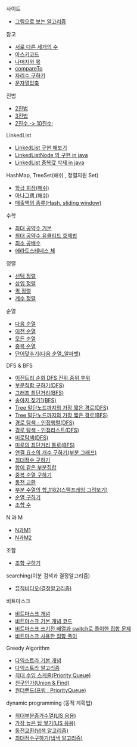 사이트
- [그림으로 보는 알고리즘](https://visualgo.net/ko)

참고
- [서로 다른 세개의 수](./서로_다른_세개의수.java)
- [아스키코드](../pattern/아스키코드.md)
- [나머지와 몫](../pattern/나머지.md)
- [compareTo](./CompareToTest.java)
- [자리수 구하기](../good/자리수구하기.java)
- [문자열압축](../good/문자열압축.java)

진법
- [2진법](../study/exam/진법2.md)
- [3진법](../study/exam/진법3.md)
- [2진수 -> 10진수](../good/진수변환.java);

LinkedList 
- [LinkedList 구현 해보기](../study/datastructure/linkedlist/Impl.java)
- [LinkedListNode 의 구현 in java](../study/datastructure/linkedlist/LinkedListNode.java)
- [LinkedList 중복값 삭제 in java](../study/datastructure/linkedlist/LinkedListNode.java)

HashMap, TreeSet(해쉬 , 정렬지원 Set)
- [학급 회장(해쉬)](../study/hash/학급회장.md)
- [아나그램 (해쉬)](../study/hash/아나그램.md)
- [매출액의 종류(Hash, sliding window)](../study/hash/매출.md)

수학

- [최대 공약수 기본](../study/exam/최대공약수_1.java)
- [최대 공약수 유클리드 호제법](../study/exam/최대공약수_유클리드.java)
- [최소 공배수](../baekjoon/math1/최소공배수_1934.java)
- [에라토스테네스 체](../study/math/에라토스테네스.java)

정렬
- [선택 정렬](../study/sort/선택정렬.md)
- [삽입 정렬](../study/sort/삽입정렬.md)
- [퀵 정렬](../study/sort/퀵정렬.md)
- [계수 정렬](../study/sort/CountSort.java)

순열

- [다음 순열](./다음순열_10972.java)
- [이전 순열](../baekjoon/brute_force/이전순열_10973.java)
- [모든 순열](../baekjoon/brute_force/모든순열_10974.java)
- [중복 순열](../study/exam/증복순열구하기.java)
- [단어맞추기(다음 순열_알파벳)](../study/week8/단어맞추기_9081.java)

DFS & BFS 

- [이진트리 순회 DFS 전위,중위 후위](../study/exam/DFS.java)
- [부분집합 구하기(DFS)](../study/exam/부분집합.java)
- [그래프 최단거리(BFS)](../study/graph/그래프최단거리.md)
- [송아지 찾기1(BFS)](../study/exam/송아지찾기.java)
- [Tree 말단노드까지의 가장 짧은 경로(DFS)](../study/graph/Tree말단_DFS..md)
- [Tree 말단노드까지의 가장 짧은 경로(BFS)](../study/graph/Tree말단_BFS.md)
- [경로 탐색 - 인접행렬(DFS)](../study/graph/인접행렬.md)
- [경로 탐색 - 인접리스트(DFS)](../study/graph/인접리스트.md)
- [미로탐색(DFS)](../study/graph/미로탐색.md)
- [미로의 최단거리 통로(BFS)](../study/graph/미로의최단거리.md)
- [연결 요소의 개수 구하기(부분 그래프)](../study/graph/연결요소의개수.java)
- [최대점수 구하기](../study/graph/최대점수.md)
- [합이 같은 부분집합](../study/graph/합이같은.md)
- [중복 순열 구하기](../study/graph/중복순열구하기.java)
- [동전 교환](../study/graph/동전교환.md)
- [부분 수열의 합_1182(스택프레임 그려보기)](../study/bruteforce/부분수열의합_1182.java)
- [순열 구하기](../study/graph/순열구하기.md)
- [조합 수](../study/graph/조합수.md)

N 과 M
- [N과M1](../study/n_m/N과M1.java)
- [N과M2](../study/n_m/N과M2.java)

조합

- [조합 구하기](../study/exam/조합구하기.java)

searching(이분 검색과 결정알고리즘)
- [뮤직비디오(결정알고리즘)](../inflearn/sec06_sort_search/뮤직비디오.md)

비트마스크 

- [비트마스크 개념 ](../baekjoon/brute_force/비트마스크.md)
- [비트마스크 기본 개념 코드](../study/bit/Test.java)
- [비트마스크 쓰기전 배열과 switch로 풀이한 집합 문제](../baekjoon/brute_force/집합_11723.java)
- [비트마스크 사용한 집합 풀이](../baekjoon/brute_force/집합_11723_비트마스크.java)


Greedy Algorithm

- [다익스트라 기본 개념](../study/datastructure/다익스트라.md)
- [다익스트라 알고리즘](../study/dijkstra/다익스트라.md)
- [최대 수입 스케줄(Priority Queue)](../study/dijkstra/최대수입스케줄.java)
- [친구인가(Union & Find)](../study/exam/친구인가.md)
- [원더랜드(프림 : PriorityQueue)](../study)

dynamic programming (동적 계획법)

- [최대부분증가수열(LIS 응용)](../study/dp/최대부분증가수열)
- [가장 높은 탑 쌓기(LIS 응용)](../study/dp/가장높은탑.md)
- [동전교환(냅색 알고리즘)](../inflearn/sec10_dp/동전교환.md)
- [최대점수구하기(냅색 알고리즘)](../inflearn/sec10_dp/최대점수구하기_냅색.java)